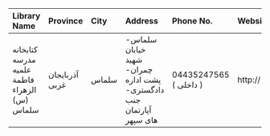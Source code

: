 | Library Name                                 | Province       | City   | Address                                                                | Phone No.              | Website   |
|:---------------------------------------------|:---------------|:-------|:-----------------------------------------------------------------------|:-----------------------|:----------|
| کتابخانه مدرسه علمیه فاطمة الزهراء (س) سلماس | آذربایجان غربی | سلماس  | سلماس- خیابان شهید چمران- پشت اداره دادگستری- جنب آپارتمان های سپهر    | 04435247565 ( داخلی  ) | http://   |